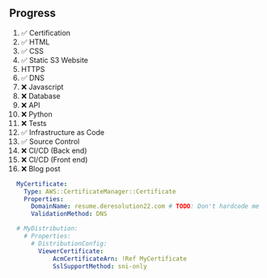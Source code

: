 ## Progress

1.  ✅ Certification
2.  ✅ HTML
3.  ✅ CSS
4.  ✅ Static S3 Website
5.  HTTPS
6.  ✅ DNS
7.  ❌ Javascript
8.  ❌ Database
9.  ❌ API
10. ❌ Python
11. ❌ Tests
12. ✅ Infrastructure as Code
13. ✅ Source Control
14. ❌ CI/CD (Back end)
15. ❌ CI/CD (Front end)
16. ❌ Blog post

```yml
  MyCertificate:
    Type: AWS::CertificateManager::Certificate
    Properties:
      DomainName: resume.deresolution22.com # TODO: Don't hardcode me
      ValidationMethod: DNS

  # MyDistribution:
    # Properties:
      # DistributionConfig:
        ViewerCertificate:
            AcmCertificateArn: !Ref MyCertificate
            SslSupportMethod: sni-only
```
